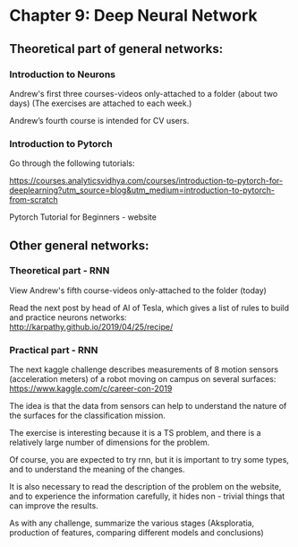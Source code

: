 # Chapter 9: Deep Neural Network

## Theoretical part of general networks:

### Introduction to Neurons
Andrew's first three courses-videos only-attached to a folder (about two days)
(The exercises are attached to each week.)

Andrew’s fourth course is intended for CV users.

### Introduction to Pytorch

Go through the following tutorials:

https://courses.analyticsvidhya.com/courses/introduction-to-pytorch-for-deeplearning?utm_source=blog&utm_medium=introduction-to-pytorch-from-scratch

Pytorch Tutorial for Beginners - website

## Other general networks:

### Theoretical part - RNN
View Andrew's fifth course-videos only-attached to the folder (today)

Read the next post by head of AI of Tesla, which gives a list of rules to build and practice neurons networks:
http://karpathy.github.io/2019/04/25/recipe/

### Practical part - RNN

The next kaggle challenge describes measurements of 8 motion sensors (acceleration meters) of a robot moving on campus on several surfaces:  https://www.kaggle.com/c/career-con-2019

The idea is that the data from sensors can help to understand the nature of the surfaces for the classification mission.

The exercise is interesting because it is a TS problem, and there is a relatively large number of dimensions  for the problem.

Of course, you are expected to try rnn, but it is important to try some types, and to understand the meaning of the changes.

It is also necessary to read the description of the problem on the website, and to experience the  information carefully, it hides non - trivial things that can improve the results.

As with any challenge, summarize the various stages (Aksploratia, production of features, comparing different models and conclusions)
